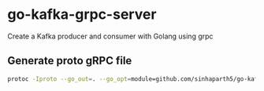 # go-kafka-grpc-server
Create a Kafka producer and consumer with Golang using grpc


## Generate proto gRPC file 
```Bash
protoc -Iproto --go_out=. --go_opt=module=github.com/sinhaparth5/go-kafka-grpc-server --go-grpc_out=. --go-grpc_opt=module=github.com/sinhaparth5/go-kafka-grpc-server .\proto\service.proto
```